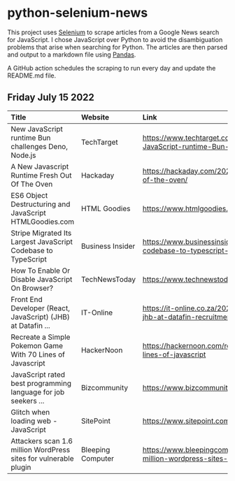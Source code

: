 # python-selenium-news

This project uses [Selenium](https://www.seleniumhq.org/) to scrape articles from a Google News search for JavaScript.
I chose JavaScript over Python to avoid the disambiguation problems that arise when searching for Python.
The articles are then parsed and output to a markdown file using [Pandas](https://pandas.pydata.org/).

A GitHub action schedules the scraping to run every day and update the README.md file.

## Friday July 15 2022


| Title                                                            | Website           | Link                                                                                                              |
|:-----------------------------------------------------------------|:------------------|:------------------------------------------------------------------------------------------------------------------|
| New JavaScript runtime Bun challenges Deno, Node.js              | TechTarget        | https://www.techtarget.com/searchsoftwarequality/news/252522622/New-JavaScript-runtime-Bun-challenges-Deno-Nodejs |
| A New Javascript Runtime Fresh Out Of The Oven                   | Hackaday          | https://hackaday.com/2022/07/08/a-new-javascript-runtime-fresh-out-of-the-oven/                                   |
| ES6 Object Destructuring and JavaScript  HTMLGoodies.com         | HTML Goodies      | https://www.htmlgoodies.com/javascript/es6-destructuring-javascript/                                              |
| Stripe Migrated Its Largest JavaScript Codebase to TypeScript    | Business Insider  | https://www.businessinsider.com/stripe-migrated-its-largest-javascript-codebase-to-typescript-2022-7              |
| How To Enable Or Disable JavaScript On Browser?                  | TechNewsToday     | https://www.technewstoday.com/how-to-enable-disable-javascript/                                                   |
| Front End Developer (React, JavaScript) (JHB) at Datafin ...     | IT-Online         | https://it-online.co.za/2022/07/14/front-end-developer-react-javascript-jhb-at-datafin-recruitment/               |
| Recreate a Simple Pokemon Game With 70 Lines of Javascript       | HackerNoon        | https://hackernoon.com/recreate-a-simple-pokemon-game-with-70-lines-of-javascript                                 |
| JavaScript rated best programming language for job seekers ...   | Bizcommunity      | https://www.bizcommunity.com/Article/196/706/229615.html                                                          |
| Glitch when loading web - JavaScript                             | SitePoint         | https://www.sitepoint.com/community/t/glitch-when-loading-web/390651                                              |
| Attackers scan 1.6 million WordPress sites for vulnerable plugin | Bleeping Computer | https://www.bleepingcomputer.com/news/security/attackers-scan-16-million-wordpress-sites-for-vulnerable-plugin/   |